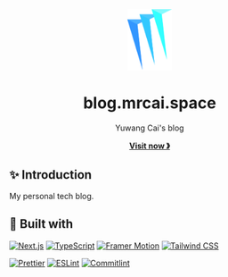 <div align="center">
  <a href="https://github.com/mrcaidev/blog" target="_blank" rel="noreferrer" hrefLang="en">
    <img src="public/logo.svg" alt="Logo" width="80px"/>
  </a>
  <h1>blog.mrcai.space</h1>
  <p>Yuwang Cai's blog</p>
  <a href="https://blog.mrcai.space" target="_blank" rel="noreferrer" hrefLang="en"><strong>Visit now 》</strong></a>
</div>

## ✨ Introduction

My personal tech blog.

## 🧰 Built with

[![Next.js](https://shields.io/badge/nextjs-000?style=for-the-badge&logo=next.js)](https://nextjs.org/)
[![TypeScript](https://shields.io/badge/typescript-fff?style=for-the-badge&logo=typescript)](https://www.typescriptlang.org/)
[![Framer Motion](https://shields.io/badge/framer%20motion-000?style=for-the-badge&logo=framer)](https://www.framer.com/motion/)
[![Tailwind CSS](https://shields.io/badge/tailwind-fff?style=for-the-badge&logo=tailwindcss)](https://tailwindcss.com/)

[![Prettier](https://shields.io/badge/prettier-24292e?style=for-the-badge&logo=prettier)](https://prettier.io/)
[![ESLint](https://shields.io/badge/eslint-4b32c3?style=for-the-badge&logo=eslint)](https://eslint.org/)
[![Commitlint](https://shields.io/badge/commitlint-121212?style=for-the-badge&logo=commitlint)](https://commitlint.js.org/#/)
